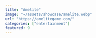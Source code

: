 ```yaml
---
title: "Amelite"
image: "~/assets/showcase/amelite.webp"
url: "https://amelitegame.com/"
categories: ["entertainment"]
featured: 9
---
```

